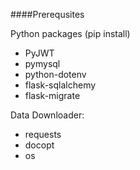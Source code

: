 ####Prerequsites


Python packages (pip install)
- PyJWT
- pymysql
- python-dotenv
- flask-sqlalchemy
- flask-migrate


Data Downloader:
- requests
- docopt
- os